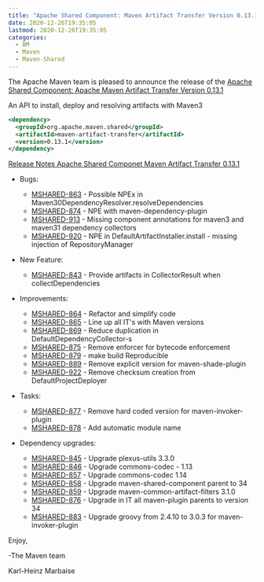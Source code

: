 ```yaml
---
title: "Apache Shared Component: Maven Artifact Transfer Version 0.13.1 Released"
date: 2020-12-26T19:35:05
lastmod: 2020-12-26T19:35:05
categories:
  - BM
  - Maven
  - Maven-Shared
---
```

The Apache Maven team is pleased to announce the release of the 
[Apache Shared Component: Apache Maven Artifact Transfer Version 0.13.1](https://maven.apache.org/shared/maven-artifact-transfer/)

An API to install, deploy and resolving artifacts with Maven3

```xml
<dependency>
  <groupId>org.apache.maven.shared</groupId>
  <artifactId>maven-artifact-transfer</artifactId>
  <version>0.13.1</version>
</dependency>
```

<!-- more -->

[Release Notes Apache Shared Componet Maven Artifact Transfer 0.13.1](https://issues.apache.org/jira/secure/ReleaseNote.jspa?projectId=12317922&version=12348387)

* Bugs:

  * [MSHARED-863](https://issues.apache.org/jira/browse/MSHARED-863) - Possible NPEx in Maven30DependencyResolver.resolveDependencies
  * [MSHARED-874](https://issues.apache.org/jira/browse/MSHARED-874) - NPE with maven-dependency-plugin
  * [MSHARED-913](https://issues.apache.org/jira/browse/MSHARED-913) - Missing component annotations for maven3 and maven31 dependency collectors
  * [MSHARED-920](https://issues.apache.org/jira/browse/MSHARED-920) - NPE in DefaultArtifactInstaller.install - missing injection of RepositoryManager

* New Feature:

  * [MSHARED-843](https://issues.apache.org/jira/browse/MSHARED-843) - Provide artifacts in CollectorResult when collectDependencies

* Improvements:

  * [MSHARED-864](https://issues.apache.org/jira/browse/MSHARED-864) - Refactor and simplify code
  * [MSHARED-865](https://issues.apache.org/jira/browse/MSHARED-865) - Line up all IT's with Maven versions
  * [MSHARED-869](https://issues.apache.org/jira/browse/MSHARED-869) - Reduce duplication in DefaultDependencyCollector-s
  * [MSHARED-875](https://issues.apache.org/jira/browse/MSHARED-875) - Remove enforcer for bytecode enforcement
  * [MSHARED-879](https://issues.apache.org/jira/browse/MSHARED-879) - make build Reproducible
  * [MSHARED-889](https://issues.apache.org/jira/browse/MSHARED-889) - Remove explicit version for maven-shade-plugin
  * [MSHARED-922](https://issues.apache.org/jira/browse/MSHARED-922) - Remove checksum creation from DefaultProjectDeployer

* Tasks:

  * [MSHARED-877](https://issues.apache.org/jira/browse/MSHARED-877) - Remove hard coded version for maven-invoker-plugin
  * [MSHARED-878](https://issues.apache.org/jira/browse/MSHARED-878) - Add automatic module name

* Dependency upgrades:

  * [MSHARED-845](https://issues.apache.org/jira/browse/MSHARED-845) - Upgrade plexus-utils 3.3.0
  * [MSHARED-846](https://issues.apache.org/jira/browse/MSHARED-846) - Upgrade commons-codec - 1.13
  * [MSHARED-857](https://issues.apache.org/jira/browse/MSHARED-857) - Upgrade commons-codec 1.14
  * [MSHARED-858](https://issues.apache.org/jira/browse/MSHARED-858) - Upgrade maven-shared-component parent to 34
  * [MSHARED-859](https://issues.apache.org/jira/browse/MSHARED-859) - Upgrade maven-common-artifact-filters 3.1.0
  * [MSHARED-876](https://issues.apache.org/jira/browse/MSHARED-876) - Upgrade in IT all maven-plugin parents to version 34
  * [MSHARED-883](https://issues.apache.org/jira/browse/MSHARED-883) - Upgrade groovy from 2.4.10 to 3.0.3 for maven-invoker-plugin

Enjoy,

-The Maven team

Karl-Heinz Marbaise
